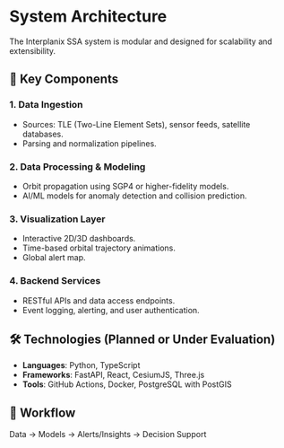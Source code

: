 # System Architecture

The Interplanix SSA system is modular and designed for scalability and extensibility.

## 🧩 Key Components

### 1. Data Ingestion
- Sources: TLE (Two-Line Element Sets), sensor feeds, satellite databases.
- Parsing and normalization pipelines.

### 2. Data Processing & Modeling
- Orbit propagation using SGP4 or higher-fidelity models.
- AI/ML models for anomaly detection and collision prediction.

### 3. Visualization Layer
- Interactive 2D/3D dashboards.
- Time-based orbital trajectory animations.
- Global alert map.

### 4. Backend Services
- RESTful APIs and data access endpoints.
- Event logging, alerting, and user authentication.

## 🛠 Technologies (Planned or Under Evaluation)

- **Languages**: Python, TypeScript
- **Frameworks**: FastAPI, React, CesiumJS, Three.js
- **Tools**: GitHub Actions, Docker, PostgreSQL with PostGIS

## 🔁 Workflow

Data → Models → Alerts/Insights → Decision Support
